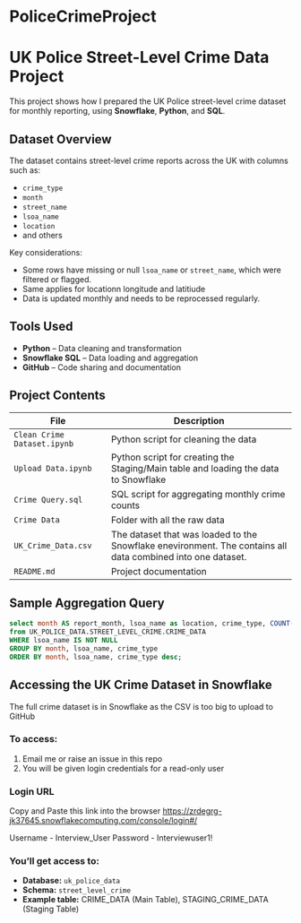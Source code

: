# PoliceCrimeProject

# UK Police Street-Level Crime Data Project

This project shows how I prepared the UK Police street-level crime dataset for monthly reporting, using **Snowflake**, **Python**, and **SQL**.


## Dataset Overview

The dataset contains street-level crime reports across the UK with columns such as:
- `crime_type`
- `month`
- `street_name`
- `lsoa_name`
- `location`
- and others

Key considerations:
- Some rows have missing or null `lsoa_name` or `street_name`, which were filtered or flagged.
- Same applies for locationn longitude and latitiude
- Data is updated monthly and needs to be reprocessed regularly.


## Tools Used

- **Python** – Data cleaning and transformation
- **Snowflake SQL** – Data loading and aggregation
- **GitHub** – Code sharing and documentation


## Project Contents

| File | Description |
|------|-------------|
| `Clean Crime Dataset.ipynb` | Python script for cleaning the data |
| `Upload Data.ipynb` | Python script for creating the Staging/Main table and loading the data to Snowflake |
| `Crime Query.sql` | SQL script for aggregating monthly crime counts |
| `Crime Data` | Folder with all the raw data |
| `UK_Crime_Data.csv` | The dataset that was loaded to the Snowflake enevironment. The contains all data combined into one dataset. |
| `README.md` | Project documentation |


## Sample Aggregation Query

```sql
select month AS report_month, lsoa_name as location, crime_type, COUNT(*) AS crime_count 
from UK_POLICE_DATA.STREET_LEVEL_CRIME.CRIME_DATA
WHERE lsoa_name IS NOT NULL
GROUP BY month, lsoa_name, crime_type
ORDER BY month, lsoa_name, crime_type desc;
```

## Accessing the UK Crime Dataset in Snowflake

The full crime dataset is in Snowflake as the CSV is too big to upload to GitHub

### To access:
1. Email me or raise an issue in this repo
2. You will be given login credentials for a read-only user

### Login URL
Copy and Paste this link into the browser
https://zrdegrg-jk37645.snowflakecomputing.com/console/login#/

Username - Interview_User
Password - Interviewuser1!

### You’ll get access to:
- **Database:** `uk_police_data`
- **Schema:** `street_level_crime`
- **Example table:** CRIME_DATA (Main Table), STAGING_CRIME_DATA (Staging Table)

